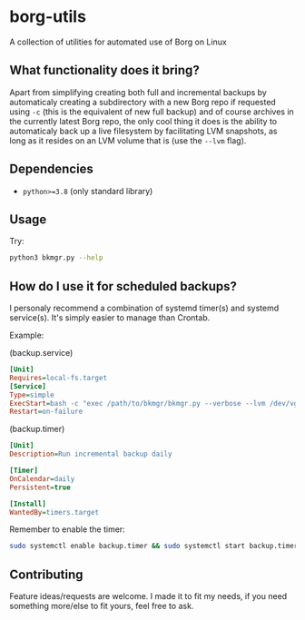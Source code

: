 # borg-utils

A collection of utilities for automated use of Borg on Linux

## What functionality does it bring?

Apart from simplifying creating both full and incremental backups by
automaticaly creating a subdirectory with a new Borg repo
if requested using `-c` (this is the equivalent of new full backup) and of course
archives in the currently latest Borg repo, the only cool thing it does
is the ability to automaticaly back up a live filesystem by facilitating
LVM snapshots, as long as it resides on an LVM volume that is (use the `--lvm` flag).

## Dependencies

- `python>=3.8` (only standard library)

## Usage

Try:

```bash
python3 bkmgr.py --help
```

## How do I use it for scheduled backups?

I personaly recommend a combination of systemd timer(s) and systemd service(s).
It's simply easier to manage than Crontab.

Example:

(backup.service)

```ini
[Unit]
Requires=local-fs.target
[Service]
Type=simple
ExecStart=bash -c "exec /path/to/bkmgr/bkmgr.py --verbose --lvm /dev/vg0/my_lv_with_filesystem /path/to/backup/device"
Restart=on-failure
```

(backup.timer)

```ini
[Unit]
Description=Run incremental backup daily

[Timer]
OnCalendar=daily
Persistent=true

[Install]
WantedBy=timers.target
```

Remember to enable the timer:

```bash
sudo systemctl enable backup.timer && sudo systemctl start backup.timer
```

## Contributing

Feature ideas/requests are welcome. I made it to fit my needs,
if you need something more/else to fit yours, feel free to ask.

